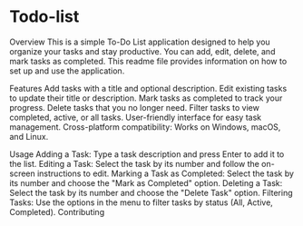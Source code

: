 # Todo-list
Overview
This is a simple To-Do List application designed to help you organize your tasks and stay productive. You can add, edit, delete, and mark tasks as completed. This readme file provides information on how to set up and use the application.

Features
Add tasks with a title and optional description.
Edit existing tasks to update their title or description.
Mark tasks as completed to track your progress.
Delete tasks that you no longer need.
Filter tasks to view completed, active, or all tasks.
User-friendly interface for easy task management.
Cross-platform compatibility: Works on Windows, macOS, and Linux.

Usage
Adding a Task: Type a task description and press Enter to add it to the list.
Editing a Task: Select the task by its number and follow the on-screen instructions to edit.
Marking a Task as Completed: Select the task by its number and choose the "Mark as Completed" option.
Deleting a Task: Select the task by its number and choose the "Delete Task" option.
Filtering Tasks: Use the options in the menu to filter tasks by status (All, Active, Completed).
Contributing
